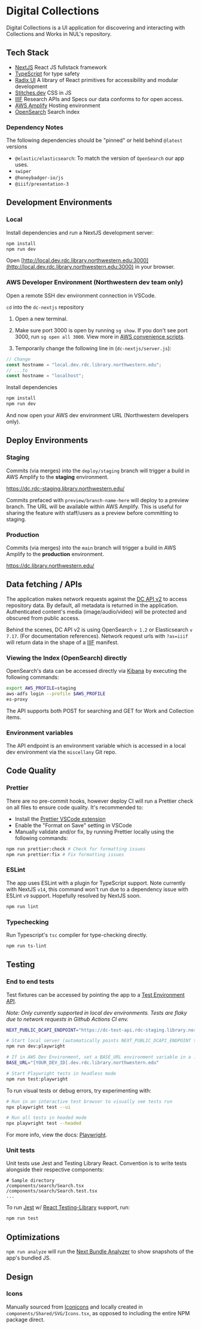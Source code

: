 # Digital Collections

Digital Collections is a UI application for discovering and interacting with Collections and Works in NUL's repository.

## Tech Stack

- [NextJS](https://nextjs.org/) React JS fullstack framework
- [TypeScript](https://www.typescriptlang.org/) for type safety
- [Radix UI](https://www.radix-ui.com/) A library of React primitives for accessibility and modular development
- [Stitches.dev](https://stitches.dev/) CSS in JS
- [IIIF](https://iiif.io/) Research APIs and Specs our data conforms to for open access.
- [AWS Amplify](https://aws.amazon.com/amplify/) Hosting environment
- [OpenSearch](https://opensearch.org/) Search index

### Dependency Notes

The following dependencies should be "pinned" or held behind `@latest` versions

- `@elastic/elasticsearch`: To match the version of `OpenSearch` our app uses.
- `swiper`
- `@honeybadger-io/js`
- `@iiif/presentation-3`

## Development Environments

### Local

Install dependencies and run a NextJS development server:

```bash
npm install
npm run dev
```

Open [http://local.dev.rdc.library.northwestern.edu:3000](http://local.dev.rdc.library.northwestern.edu:3000) in your browser.

### AWS Developer Environment (Northwestern dev team only)

Open a remote SSH dev environment connection in VSCode.

`cd` into the `dc-nextjs` repository

1. Open a new terminal.

2. Make sure port 3000 is open by running `sg show`. If you don't see port 3000, run `sg open all 3000`. View more in [AWS convenience scripts](https://github.com/nulib/aws-developer-environment#convenience-scripts).

3. Temporarily change the following line in (`dc-nextjs/server.js`):

```js
// Change
const hostname = "local.dev.rdc.library.northwestern.edu";
// ...to
const hostname = "localhost";
```

Install dependencies

```bash
npm install
npm run dev
```

And now open your AWS dev environment URL (Northwestern developers only).

## Deploy Environments

### Staging

Commits (via merges) into the `deploy/staging` branch will trigger a build in AWS Amplify to the **staging** environment.

https://dc.rdc-staging.library.northwestern.edu/

Commits prefaced with `preview/branch-name-here` will deploy to a preview branch. The URL will be available within AWS Amplify. This is useful for sharing the feature with staff/users as a preview before committing to staging.

### Production

Commits (via merges) into the `main` branch will trigger a build in AWS Amplify to the **production** environment.

https://dc.library.northwestern.edu/

## Data fetching / APIs

The application makes network requests against the [DC API v2](https://github.com/nulib/dc-api-v2) to access repository data. By default, all metadata is returned in the application. Authenticated content's media (image/audio/video) will be protected and obscured from public access.

Behind the scenes, DC API v2 is using OpenSearch `v 1.2` or Elasticsearch `v 7.17`. (For documentation references). Network request urls with `?as=iiif` will return data in the shape of a [IIIF](https://iiif.io/) manifest.

### Viewing the Index (OpenSearch) directly

OpenSearch's data can be accessed directly via [Kibana](https://www.elastic.co/kibana/) by executing the following commands:

```bash
export AWS_PROFILE=staging
aws-adfs login --profile $AWS_PROFILE
es-proxy
```

The API supports both POST for searching and GET for Work and Collection items.

### Environment variables

The API endpoint is an environment variable which is accessed in a local dev environment via the `miscellany` Git repo.

## Code Quality

### Prettier

There are no pre-commit hooks, however deploy CI will run a Prettier check on all files to ensure code quality. It's recommended to:

- Install the [Prettier VSCode extension](https://marketplace.visualstudio.com/items?itemName=esbenp.prettier-vscode)
- Enable the "Format on Save" setting in VSCode
- Manually validate and/or fix, by running Prettier locally using the following commands:

```bash
npm run prettier:check # Check for formatting issues
npm run prettier:fix # Fix formatting issues
```

### ESLint

The app uses ESLint with a plugin for TypeScript support. Note currently with NextJS `v14`, this command won't run due to a dependency issue with ESLint `v9` support. Hopefully resolved by NextJS soon.

```bash
npm run lint
```

### Typechecking

Run Typescript's `tsc` compiler for type-checking directly.

```bash
npm run ts-lint
```

## Testing

### End to end tests

Test fixtures can be accessed by pointing the app to a [Test Environment API](https://github.com/nulib/dc-test-environment).

_Note: Only currently supported in local dev environments. Tests are flaky due to network requests in Github Actions CI env._

```bash
NEXT_PUBLIC_DCAPI_ENDPOINT="https://dc-test-api.rdc-staging.library.northwestern.edu/api/v2"
```

```bash
# Start local server (automatically points NEXT_PUBLIC_DCAPI_ENDPOINT to the test data API)
npm run dev:playwright

# If in AWS Dev Environment, set a BASE_URL environment variable in a .env.local file
BASE_URL="[YOUR_DEV_ID].dev.rdc.library.northwestern.edu"

# Start Playwright tests in headless mode
npm run test:playwright
```

To run visual tests or debug errors, try experimenting with:

```bash
# Run in an interactive test browser to visually see tests run
npx playwright test --ui

# Run all tests in headed mode
npx playwright test --headed
```

For more info, view the docs: [Playwright](https://playwright.dev/).

### Unit tests

Unit tests use Jest and Testing Library React. Convention is to write tests alongside their respective components:

```
# Sample directory
/components/search/Search.tsx
/components/search/Search.test.tsx
...
```

To run [Jest](https://jestjs.io/) w/ [React Testing-Library](https://testing-library.com/docs/react-testing-library/intro/) support, run:

```bash
npm run test
```

## Optimizations

`npm run analyze` will run the [Next Bundle Analyzer](https://github.com/vercel/next.js/tree/canary/packages/next-bundle-analyzer) to show snapshots of the app's bundled JS.

## Design

### Icons

Manually sourced from [Iconicons](https://ionic.io/ionicons) and locally created in `components/Shared/SVG/Icons.tsx`, as opposed to including the entire NPM package direct.
